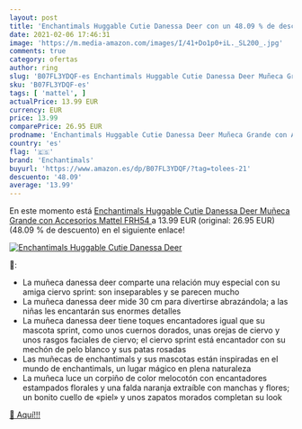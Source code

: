 ```yaml
---
layout: post
title: 'Enchantimals Huggable Cutie Danessa Deer con un 48.09 % de descuento'
date: 2021-02-06 17:46:31
image: 'https://m.media-amazon.com/images/I/41+Do1p0+iL._SL200_.jpg'
comments: true
category: ofertas
author: ring
slug: 'B07FL3YDQF-es Enchantimals Huggable Cutie Danessa Deer Muñeca Grande con...'
sku: 'B07FL3YDQF-es'
tags: [ 'mattel', ]
actualPrice: 13.99 EUR
currency: EUR
price: 13.99
comparePrice: 26.95 EUR
prodname: 'Enchantimals Huggable Cutie Danessa Deer Muñeca Grande con Accesorios  Mattel FRH54 '
country: 'es'
flag: '🇪🇸'
brand: 'Enchantimals'
buyurl: 'https://www.amazon.es/dp/B07FL3YDQF/?tag=tolees-21'
descuento: '48.09'
average: '13.99'
---
```


En este momento está [Enchantimals Huggable Cutie Danessa Deer Muñeca Grande con Accesorios  Mattel FRH54 ](https://www.amazon.es/dp/B07FL3YDQF/?tag=tolees-21) a 13.99 EUR (original: 26.95 EUR) (48.09 %  de descuento) en el siguiente enlace!

[![Enchantimals Huggable Cutie Danessa Deer](https://m.media-amazon.com/images/I/41+Do1p0+iL._SL200_.jpg)](https://www.amazon.es/dp/B07FL3YDQF/?tag=tolees-21)

🔎:

- La muñeca danessa deer comparte una relación muy especial con su amiga ciervo sprint: son inseparables y se parecen mucho
- La muñeca danessa deer mide 30 cm para divertirse abrazándola; a las niñas les encantarán sus enormes detalles
- La muñeca danessa deer tiene toques encantadores igual que su mascota sprint, como unos cuernos dorados, unas orejas de ciervo y unos rasgos faciales de ciervo; el ciervo sprint está encantador con su mechón de pelo blanco y sus patas rosadas
- Las muñecas de enchantimals y sus mascotas están inspiradas en el mundo de enchantimals, un lugar mágico en plena naturaleza
- La muñeca luce un corpiño de color melocotón con encantadores estampados florales y una falda naranja extraíble con manchas y flores; un bonito cuello de «piel» y unos zapatos morados completan su look

[🛒 Aquí!!!](https://www.amazon.es/dp/B07FL3YDQF/?tag=tolees-21)
